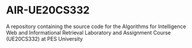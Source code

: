 # AIR-UE20CS332

A repository containing the source code for the Algorithms for Intelligence Web and Informational Retrieval Laboratory and Assignment Course (UE20CS332) at PES University

